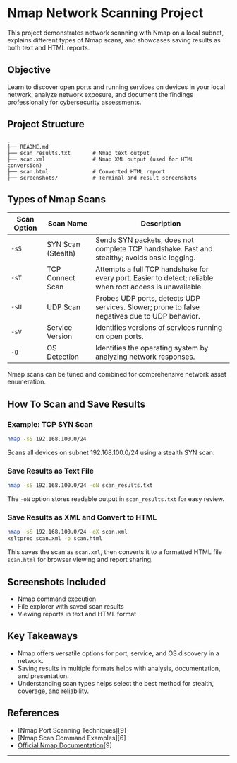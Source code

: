 # Nmap Network Scanning Project

This project demonstrates network scanning with Nmap on a local subnet, explains different types of Nmap scans, and showcases saving results as both text and HTML reports.

## Objective

Learn to discover open ports and running services on devices in your local network, analyze network exposure, and document the findings professionally for cybersecurity assessments.

## Project Structure

```
.
├── README.md
├── scan_results.txt       # Nmap text output
├── scan.xml               # Nmap XML output (used for HTML conversion)
├── scan.html              # Converted HTML report
├── screenshots/           # Terminal and result screenshots
```

## Types of Nmap Scans

| Scan Option | Scan Name           | Description                                                                       |
|-------------|---------------------|-----------------------------------------------------------------------------------|
| `-sS`       | SYN Scan (Stealth)  | Sends SYN packets, does not complete TCP handshake. Fast and stealthy; avoids basic logging. |
| `-sT`       | TCP Connect Scan    | Attempts a full TCP handshake for every port. Easier to detect; reliable when root access is unavailable. |
| `-sU`       | UDP Scan            | Probes UDP ports, detects UDP services. Slower; prone to false negatives due to UDP behavior. |
| `-sV`       | Service Version     | Identifies versions of services running on open ports.                             |
| `-O`        | OS Detection        | Identifies the operating system by analyzing network responses.                    |

Nmap scans can be tuned and combined for comprehensive network asset enumeration.

## How To Scan and Save Results

### Example: TCP SYN Scan

```sh
nmap -sS 192.168.100.0/24
```
Scans all devices on subnet 192.168.100.0/24 using a stealth SYN scan.

### Save Results as Text File

```sh
nmap -sS 192.168.100.0/24 -oN scan_results.txt
```
The `-oN` option stores readable output in `scan_results.txt` for easy review.

### Save Results as XML and Convert to HTML

```sh
nmap -sS 192.168.100.0/24 -oX scan.xml
xsltproc scan.xml -o scan.html
```
This saves the scan as `scan.xml`, then converts it to a formatted HTML file `scan.html` for browser viewing and report sharing.

## Screenshots Included

- Nmap command execution
- File explorer with saved scan results
- Viewing reports in text and HTML format

## Key Takeaways

- Nmap offers versatile options for port, service, and OS discovery in a network.
- Saving results in multiple formats helps with analysis, documentation, and presentation.
- Understanding scan types helps select the best method for stealth, coverage, and reliability.

## References

- [Nmap Port Scanning Techniques][9]
- [Nmap Scan Command Examples][6]
- [Official Nmap Documentation](https://nmap.org/book/man-port-scanning-techniques.html)[9]

***

